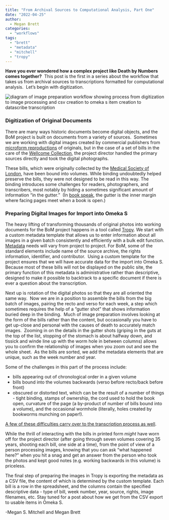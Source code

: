 ```yaml
---
title: "From Archival Sources to Computational Analysis, Part One"
date: "2022-04-25"
author:
  - Megan Brett
categories: 
  - "workflows"
tags: 
  - "brett"
  - "metadata"
  - "mitchell"
  - "tropy"
---
```


**Have you ever wondered how a complex project like Death by Numbers comes together?**  This post is the first in a series about the workflow that takes us from archival sources to transcriptions formatted for computational analysis.  Let’s begin with digitization. 

![diagram of image preparation workflow showing process from digitization to image processing and csv creation to omeka s item creation to datascribe transcription](images/workflow-erd-1024x654.png)

### **Digitization of Original Documents** 

There are many ways historic documents become digital objects, and the BoM project is built on documents from a variety of sources.  Sometimes we are working with digital images created by commercial publishers from [microform reproductions](https://en.wikipedia.org/wiki/Microform) of originals, but in the case of a set of bills in the care of the [Wellcome Collection](https://wellcomecollection.org/), the project director handled the primary sources directly and took the digital photographs. 

These bills, which were originally collected by the [Medical Society of London](https://en.wikipedia.org/wiki/Medical_Society_of_London), have been bound into volumes. While binding undoubtedly helped preserve the bills, they were not designed to be read in this way. The binding introduces some challenges for readers, photographers, and transcribers, most notably by hiding a sometimes significant amount of information “in the gutter.”  (In [book speak](https://www.abaa.org/glossary/entry/gutter), the gutter is the inner margin where facing pages meet when a book is open.)

### **Preparing Digital Images for Import into Omeka S**

The heavy lifting of transforming thousands of original photos into working documents for the BoM project happens in a tool called [Tropy](https://tropy.org/). We start with a custom metadata template that allows us to enter information about all images in a given batch consistently and efficiently with a bulk edit function. [Metadata](https://en.wikipedia.org/wiki/Metadata) needs will vary from project to project. For BoM, some of the standard elements include name of the source archive, the rights information, identifier, and contributor.  Using a custom template for the project ensures that we will have accurate data for the import into Omeka S. Because most of these bills will not be displayed on the public site, the primary function of this metadata is administrative rather than descriptive, designed to make it possible to backtrack to a specific document if there is ever a question about the transcription. 

Next up is rotation of the digital photos so that they are all oriented the same way.  Now we are in a position to assemble the bills from the big batch of images, pairing the recto and verso for each week, a step which sometimes requires the help of a “gutter shot” that shows information buried deep in the binding.  Much of image preparation involves looking at the form of the bills rather than the content, but occasionally you have to get up-close and personal with the causes of death to accurately match images.  Zooming in on the details in the gutter shots (griping in the guts at the top of the list, stopping of the stomach is about halfway down, and tissick and winde line up with the worm hole in between columns) allows you to confirm the relationship of images when you zoom out and see the whole sheet.  As the bills are sorted, we add the metadata elements that are unique, such as the week number and year.

Some of the challenges in this part of the process include:

- bills appearing out of chronological order in a given volume
- bills bound into the volumes backwards (verso before recto/back before front)
- obscured or distorted text, which can be the result of a number of things - tight binding, stamps of ownership, the cord used to hold the book open, curvature of the page (a by-product of number of bills bound into a volume), and the occasional wormhole (literally, holes created by bookworms munching on paper!).  

[A few of these difficulties carry over to the transcription process as well](https://twitter.com/search?q=%40plaguebills%20%23transcriptionThursday&src=typed_query).

While the thrill of interacting with the bills in printed form _might_ have worn off for the project director (after going through seven volumes covering 35 years, shooting each bill, one side at a time), from the point of view of a person processing images, knowing that you can ask “what happened here?” when you hit a snag and get an answer from the person who took the photos and kept good notes (e.g. working backwards in this volume) is priceless.

The final step of preparing the images in Tropy is exporting the metadata as a CSV file, the content of which is determined by the custom template. Each bill is a row in the spreadsheet, and the columns contain the specified descriptive data - type of bill, week number, year, source, rights, image filenames, etc. Stay tuned for a post about how we get from the CSV export to usable items in Omeka S. 

\-Megan S. Mitchell and Megan Brett
